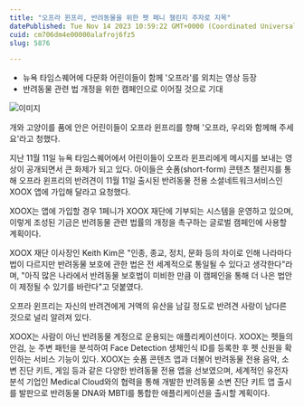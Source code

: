 ```yaml
---
title: "오프라 윈프리, 반려동물을 위한 펫 페니 챌린지 주자로 지목"
datePublished: Tue Nov 14 2023 10:59:22 GMT+0000 (Coordinated Universal Time)
cuid: cm706dm4e00000alafroj6fz5
slug: 5876

---
```



- 뉴욕 타임스퀘어에 다문화 어린이들이 함께 '오프라'를 외치는 영상 등장
- 반려동물 관련 법 개정을 위한 캠페인으로 이어질 것으로 기대

![이미지](https://cdn.hashnode.com/res/hashnode/image/upload/v1739259797785/c423d383-d7d0-4137-b4ec-5e22c93134f4.jpeg)

개와 고양이를 품에 안은 어린이들이 오프라 윈프리를 향해 '오프라, 우리와 함께해 주세요'라고 청했다.

지난 11월 11일 뉴욕 타임스퀘어에서 어린이들이 오프라 윈프리에게 메시지를 보내는 영상이 공개되면서 큰 화제가 되고 있다. 아이들은 숏폼(short-form) 콘텐츠 챌린지를 통해 오프라 윈프리의 반려견이 11월 11일 출시된 반려동물 전용 소셜네트워크서비스인 XOOX 앱에 가입해 달라고 요청했다.

XOOX는 앱에 가입할 경우 1페니가 XOOX 재단에 기부되는 시스템을 운영하고 있으며, 이렇게 조성된 기금은 반려동물 관련 법률의 개정을 촉구하는 글로벌 캠페인에 사용할 계획이다.

XOOX 재단 이사장인 Keith Kim은 "인종, 종교, 정치, 문화 등의 차이로 인해 나라마다 법이 다르지만 반려동물 보호에 관한 법은 전 세계적으로 통일될 수 있다고 생각한다"라며, "아직 많은 나라에서 반려동물 보호법이 미비한 만큼 이 캠페인을 통해 더 나은 법안이 제정될 수 있기를 바란다"고 덧붙였다.

오프라 윈프리는 자신의 반려견에게 거액의 유산을 남길 정도로 반려견 사랑이 남다른 것으로 널리 알려져 있다.

XOOX는 사람이 아닌 반려동물 계정으로 운용되는 애플리케이션이다. XOOX는 펫들의 안검, 눈 주변 패턴을 분석하여 Face Detection 생체인식 ID를 등록한 후 펫 신원을 확인하는 서비스 기능이 있다. XOOX는 숏폼 콘텐츠 앱과 더불어 반려동물 전용 음악, 소변 진단 키트, 게임 등과 같은 다양한 반려동물 전용 앱을 선보였으며, 세계적인 유전자 분석 기업인 Medical Cloud와의 협력을 통해 개발한 반려동물 소변 진단 키트 앱 출시를 발판으로 반려동물 DNA와 MBTI를 통합한 애플리케이션을 출시할 계획이다.